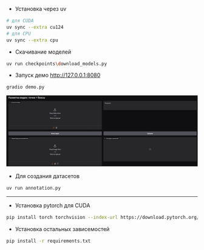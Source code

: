 - Установка через uv
```bash
# для CUDA
uv sync --extra cu124
# для CPU
uv sync --extra cpu
```

- Скачивание моделей
```bash
uv run checkpoints\download_models.py
```
- Запуск демо http://127.0.0.1:8080
```bash
gradio demo.py
```
![alt text](video-test\cache\image.png)

- Для создания датасетов 
```bash
uv run annotation.py
```
---
- Установка pytorch для CUDA
```bash
pip install torch torchvision --index-url https://download.pytorch.org/whl/cu124
```

- Установка остальных зависемостей
```bash
pip install -r requirements.txt
```